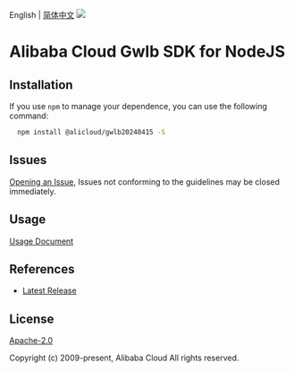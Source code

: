 English | [简体中文](README-CN.md)
![](https://aliyunsdk-pages.alicdn.com/icons/AlibabaCloud.svg)

# Alibaba Cloud Gwlb SDK for NodeJS

## Installation
If you use `npm` to manage your dependence, you can use the following command:

```sh
  npm install @alicloud/gwlb20240415 -S
```

## Issues
[Opening an Issue](https://github.com/aliyun/alibabacloud-typescript-sdk/issues/new), Issues not conforming to the guidelines may be closed immediately.

## Usage
[Usage Document](https://github.com/aliyun/alibabacloud-typescript-sdk/blob/master/docs/Usage-EN.md#quick-examples)

## References
* [Latest Release](https://github.com/aliyun/alibabacloud-typescript-sdk/)

## License
[Apache-2.0](http://www.apache.org/licenses/LICENSE-2.0)

Copyright (c) 2009-present, Alibaba Cloud All rights reserved.
